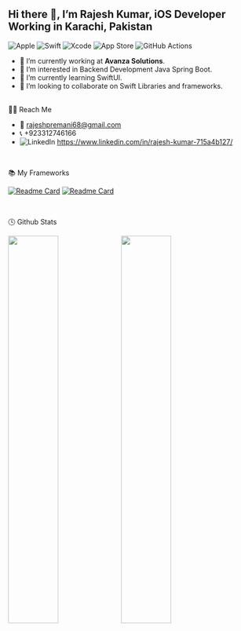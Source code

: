  ## Hi there 👋, I’m Rajesh Kumar, iOS Developer Working in Karachi, Pakistan
 

 ![Apple](https://img.shields.io/badge/Apple-%23000000.svg?style=for-the-badge&logo=apple&logoColor=white)
 ![Swift](https://img.shields.io/badge/swift-F54A2A?style=for-the-badge&logo=swift&logoColor=white)
 ![Xcode](https://img.shields.io/badge/Xcode-007ACC?style=for-the-badge&logo=Xcode&logoColor=white)
 ![App Store](https://img.shields.io/badge/App_Store-0D96F6?style=for-the-badge&logo=app-store&logoColor=white)
 ![GitHub Actions](https://img.shields.io/badge/github%20actions-%232671E5.svg?style=for-the-badge&logo=githubactions&logoColor=white)
 <br/>
- 🏢 I’m currently working at **Avanza Solutions**.
- 👀 I’m interested in Backend Development Java Spring Boot.
- 🌱 I’m currently learning SwiftUI.
- 💞️ I’m looking to collaborate on Swift Libraries and frameworks.

<br />
🧑‍💻 Reach Me

- 📧 rajeshpremani68@gmail.com
- 📞 +923312746166
- ![LinkedIn](https://img.shields.io/badge/in-%230077B5.svg?style=logo=linkedin&logoColor=white) https://www.linkedin.com/in/rajesh-kumar-715a4b127/





<br/>

📚 My Frameworks

[![Readme Card](https://github-readme-stats.vercel.app/api/pin/?username=rajeshpremani&repo=SignatureUIView)](https://github.com/rajeshpremani/SignatureUIView)
[![Readme Card](https://github-readme-stats.vercel.app/api/pin/?username=rajeshpremani&repo=SwipeButton)](https://github.com/rajeshpremani/SwipeButton)

<br/>

🕓 Github Stats

<img align="left" width="45%" src="https://github-readme-stats.vercel.app/api?username=rajeshpremani&show_icons=true&theme=radical" />
<img align="left" width="45%" src="https://github-readme-stats.vercel.app/api/top-langs/?username=rajeshpremani&layout=compact" />


<!---
rajeshpremani/rajeshpremani is a ✨ special ✨ repository because its `README.md` (this file) appears on your GitHub profile.
You can click the Preview link to take a look at your changes.
--->

